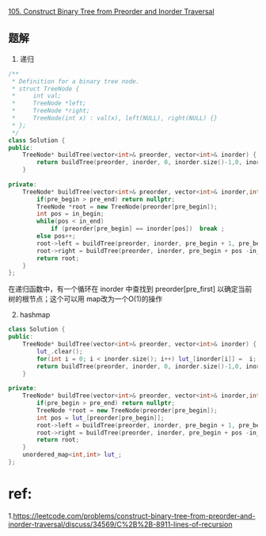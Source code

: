 [105. Construct Binary Tree from Preorder and Inorder Traversal](https://leetcode.com/problems/construct-binary-tree-from-preorder-and-inorder-traversal/)

## 题解
1. 递归
```cpp
/**
 * Definition for a binary tree node.
 * struct TreeNode {
 *     int val;
 *     TreeNode *left;
 *     TreeNode *right;
 *     TreeNode(int x) : val(x), left(NULL), right(NULL) {}
 * };
 */
class Solution {
public:
    TreeNode* buildTree(vector<int>& preorder, vector<int>& inorder) {
        return buildTree(preorder, inorder, 0, inorder.size()-1,0, inorder.size()-1);
    }
    
private:
    TreeNode* buildTree(vector<int>& preorder, vector<int>& inorder,int pre_begin, int pre_end, int in_begin ,int in_end){
        if(pre_begin > pre_end) return nullptr;
        TreeNode *root = new TreeNode(preorder[pre_begin]);
        int pos = in_begin;
        while(pos < in_end)
            if (preorder[pre_begin] == inorder[pos])  break ;
        else pos++;
        root->left = buildTree(preorder, inorder, pre_begin + 1, pre_begin + pos - in_begin, in_begin, pos - 1);
        root->right = buildTree(preorder, inorder, pre_begin + pos -in_begin + 1, pre_end, pos + 1, in_end);
        return root;
    }
};
```

在递归函数中，有一个循环在 inorder 中查找到 preorder[pre_first] 以确定当前树的根节点；这个可以用 map改为一个O(1)的操作

2. hashmap



```cpp
class Solution {
public:
    TreeNode* buildTree(vector<int>& preorder, vector<int>& inorder) {
        lut_.clear();
        for(int i = 0; i < inorder.size(); i++) lut_[inorder[i]] =  i;
        return buildTree(preorder, inorder, 0, inorder.size()-1,0, inorder.size()-1);
    }
    
private:
    TreeNode* buildTree(vector<int>& preorder, vector<int>& inorder,int pre_begin, int pre_end, int in_begin ,int in_end){
        if(pre_begin > pre_end) return nullptr;
        TreeNode *root = new TreeNode(preorder[pre_begin]);
        int pos = lut_[preorder[pre_begin]];
        root->left = buildTree(preorder, inorder, pre_begin + 1, pre_begin + pos - in_begin, in_begin, pos - 1);
        root->right = buildTree(preorder, inorder, pre_begin + pos -in_begin + 1, pre_end, pos + 1, in_end);
        return root;
    }
    unordered_map<int,int> lut_;
};
```

# ref:
1.https://leetcode.com/problems/construct-binary-tree-from-preorder-and-inorder-traversal/discuss/34569/C%2B%2B-8911-lines-of-recursion

